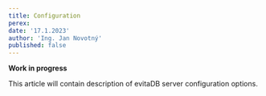```yaml
---
title: Configuration
perex:
date: '17.1.2023'
author: 'Ing. Jan Novotný'
published: false
---
```


**Work in progress**

This article will contain description of evitaDB server configuration options.